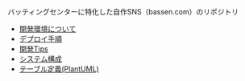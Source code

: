 バッティングセンターに特化した自作SNS（bassen.com）のリポジトリ  

- [開発環境について](./doc/about_development-env.md)
- [デプロイ手順](./doc/about_deploy.md)
- [開発Tips]()
- [システム構成](./doc/parameter_sheet.md)
- [テーブル定義(PlantUML)](./doc/tables.pu)

